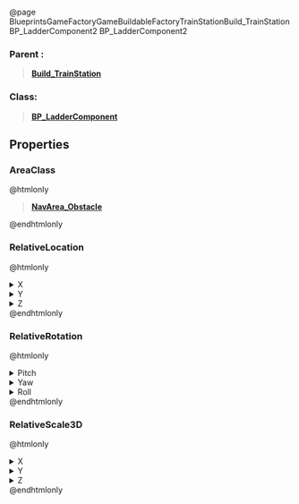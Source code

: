 @page BlueprintsGameFactoryGameBuildableFactoryTrainStationBuild_TrainStationBP_LadderComponent2 BP_LadderComponent2
### Parent :
<b><a href="_blueprints_game_factory_game_buildable_factory_train_station_build__train_station.html"><blockquote>Build_TrainStation</blockquote></a></b>
### Class:
<b><a href="_blueprints_game_factory_game_buildable-shared_ladder_b_p__ladder_component.html"><blockquote>BP_LadderComponent</blockquote></a></b>
## Properties
### AreaClass
@htmlonly
<b><a href="_class_script_nav_area__obstacle.html"><blockquote>NavArea_Obstacle</blockquote></a></b>
@endhtmlonly

### RelativeLocation
@htmlonly
<details>
 <summary>X</summary>
<blockquote>410.0159606933594</blockquote>
</details>
<details>
 <summary>Y</summary>
<blockquote>1214.998046875</blockquote>
</details>
<details>
 <summary>Z</summary>
<blockquote>460</blockquote>
</details>
@endhtmlonly

### RelativeRotation
@htmlonly
<details>
 <summary>Pitch</summary>
<blockquote>0</blockquote>
</details>
<details>
 <summary>Yaw</summary>
<blockquote>90.00028228759766</blockquote>
</details>
<details>
 <summary>Roll</summary>
<blockquote>0</blockquote>
</details>
@endhtmlonly

### RelativeScale3D
@htmlonly
<details>
 <summary>X</summary>
<blockquote>1</blockquote>
</details>
<details>
 <summary>Y</summary>
<blockquote>1.080078125</blockquote>
</details>
<details>
 <summary>Z</summary>
<blockquote>11</blockquote>
</details>
@endhtmlonly

